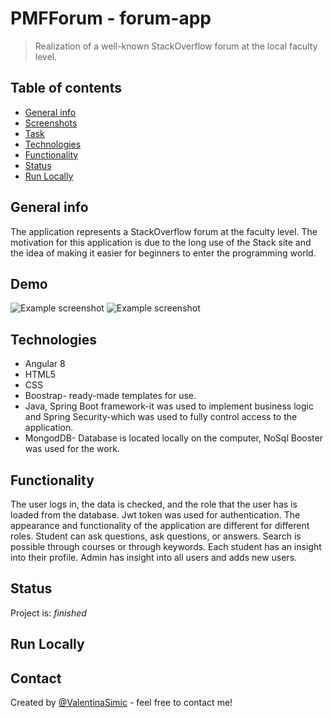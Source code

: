 # PMFForum - forum-app
> Realization of a well-known StackOverflow forum at the local faculty level.

## Table of contents
* [General info](#general-info)
* [Screenshots](#screenshots)
* [Task](#task)
* [Technologies](#technologies)
* [Functionality](#functionality)
* [Status](#status)
* [Run Locally](#run-locally)


## General info
The application represents a StackOverflow forum at the faculty level.
The motivation for this application is due to the long use of the Stack site and the idea of making it easier for beginners to enter the programming world.

## Demo
![Example screenshot](./screenshots/1.jpg) 
![Example screenshot](./screenshots/2.jpg) 


## Technologies
* Angular 8
* HTML5
* CSS
* Boostrap- ready-made templates for use.
* Java, Spring Boot framework-it was used to implement business logic and Spring Security-which was used to fully control       access to the application.
* MongodDB- Database is located locally on the computer, NoSql Booster was used for the work.


## Functionality
The user logs in, the data is checked, and the role that the user has is loaded from the database. Jwt token was used for authentication. The appearance and functionality of the application are different for different roles.
Student can ask questions, ask questions, or answers. Search is possible through courses or through keywords. Each student has an insight into their profile. Admin has insight into all users and adds new users.

## Status
Project is: _finished_

## Run Locally



## Contact
Created by [@ValentinaSimic](https://github.com/ValentinaSimic) - feel free to contact me!



